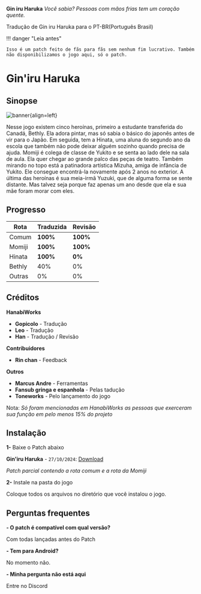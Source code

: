 **Gin iru Haruka**
*Você sabia? Pessoas com mãos frias tem um coração quente.*

Tradução de Gin iru Haruka para o PT-BR(Português Brasil)

!!! danger "Leia antes"

	Isso é um patch feito de fãs para fãs sem nenhum fim lucrativo. Também não disponibilizamos o jogo aqui, só o patch.

# Gin'iru Haruka

## Sinopse

![banner](https://s2.vndb.org/cv/71/31971.jpg){align=left}


Nesse jogo existem cinco heroínas, primeiro a estudante transferida do Canadá, Bethly. Ela adora pintar, mas só sabia o básico do japonês antes de vir para o Japão. Em seguida, tem a Hinata, uma aluna do segundo ano da escola que também não pode deixar alguém sozinho quando precisa de ajuda. Momiji é colega de classe de Yukito e se senta ao lado dele na sala de aula. Ela quer chegar ao grande palco das peças de teatro. Também mirando no topo está a patinadora artística Mizuha, amiga de infância de Yukito. Ele consegue encontrá-la novamente após 2 anos no exterior. A última das heroínas é sua meia-irmã Yuzuki, que de alguma forma se sente distante. Mas talvez seja porque faz apenas um ano desde que ela e sua mãe foram morar com eles. 


## Progresso

| Rota         | Traduzida | Revisão |
|--------------|-----------|------------|
| Comum        | **100%**  | **100%**      |
| Momiji       | **100%**  | **100%**      |
| Hinata       | **100%**  | **0%**      |
| Bethly       | 40%  | 0%     |
| Outras        | 0%  | 0%    |


## Créditos


**HanabiWorks**

- **Gopicolo** - Tradução
- **Leo** - Tradução
- **Han** - Tradução / Revisão

**Contribuidores**

- **Rin chan** - Feedback



**Outros**

- **Marcus Andre** - Ferramentas
- **Fansub gringa e espanhola** - Pelas tadução
- **Toneworks** - Pelo lançamento do jogo

Nota: *Só foram mencionadas em HanabiWorks as pessoas que exerceram sua função em pelo menos 15% do projeto*

## Instalação

**1-** Baixe o Patch abaixo


**Gin'iru Haruka** - `27/10/2024`: [Download](https://www.mediafire.com/file/rk5q78fedj8bmee/Gin'Haru+patch+rota+Yuzuki,+Momiji+&+Hina.rar/file)

*Patch parcial contendo a rota comum e a rota da Momiji*

**2-** Instale na pasta do jogo

Coloque todos os arquivos no diretório que você instalou o jogo.


## Perguntas frequentes

**- O patch é compatível com qual versão?**

Com todas lançadas antes do Patch

**- Tem para Android?**

No momento não.

**- Minha pergunta não está aqui**

Entre no Discord




